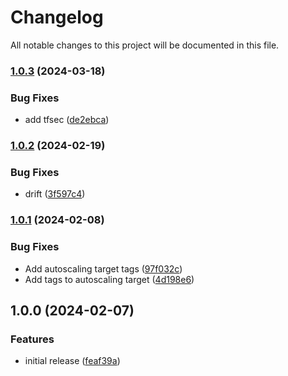 # Changelog

All notable changes to this project will be documented in this file.

### [1.0.3](https://github.com/finisterra-io/terraform-aws-msk/compare/v1.0.2...v1.0.3) (2024-03-18)


### Bug Fixes

* add tfsec ([de2ebca](https://github.com/finisterra-io/terraform-aws-msk/commit/de2ebcad474ca490f4cde4aa0a74f93cb1ce9c5c))

### [1.0.2](https://github.com/finisterra-io/terraform-aws-msk/compare/v1.0.1...v1.0.2) (2024-02-19)


### Bug Fixes

* drift ([3f597c4](https://github.com/finisterra-io/terraform-aws-msk/commit/3f597c4b72d39e3ae2e2a844aac64d86a7b96e7d))

### [1.0.1](https://github.com/finisterra-io/terraform-aws-msk/compare/v1.0.0...v1.0.1) (2024-02-08)


### Bug Fixes

* Add autoscaling target tags ([97f032c](https://github.com/finisterra-io/terraform-aws-msk/commit/97f032c98907f5bcb8ae550e356891464a24bf3c))
* Add tags to autoscaling target ([4d198e6](https://github.com/finisterra-io/terraform-aws-msk/commit/4d198e650d77bb16b610eff6736eb33b7e139aa9))

## 1.0.0 (2024-02-07)


### Features

* initial release ([feaf39a](https://github.com/finisterra-io/terraform-aws-msk/commit/feaf39a568593a87487d73362fd8e32bd00fd648))
